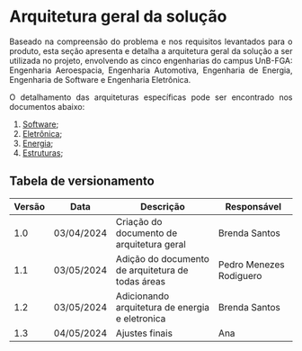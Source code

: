 # **Arquitetura geral da solução**

<p style="text-align: justify;">
Baseado na compreensão do problema e nos requisitos levantados para o produto, esta seção apresenta e detalha a arquitetura geral da solução a ser utilizada no projeto, envolvendo as cinco engenharias do campus UnB-FGA: Engenharia Aeroespacia, Engenharia Automotiva, Engenharia de Energia, Engenharia de Software e Engenharia Eletrônica.
</p>

<p style="text-align: justify;"> O detalhamento das arquiteturas específicas pode ser encontrado nos documentos abaixo: </p>

  1. [Software](../software/arquitetura.md);
  2. [Eletrônica](../eletronica-energia/arquitetura_eletronica.md);
  3. [Energia](../eletronica-energia/arquitetura_energia.md);
  4. [Estruturas](../estruturas/arquitetura_subs_estruturas.md);

## Tabela de versionamento

| Versão| Data | Descrição | Responsável|
|-------|------|-----------|------------|
| 1.0 | 03/04/2024 | Criação do documento de arquitetura geral | Brenda Santos |
| 1.1 | 03/05/2024 | Adição do documento de arquitetura de todas áreas | Pedro Menezes Rodiguero |
| 1.2 | 03/05/2024 | Adicionando arquitetura de energia e eletronica | Brenda Santos |
| 1.3 | 04/05/2024 | Ajustes finais | Ana |
